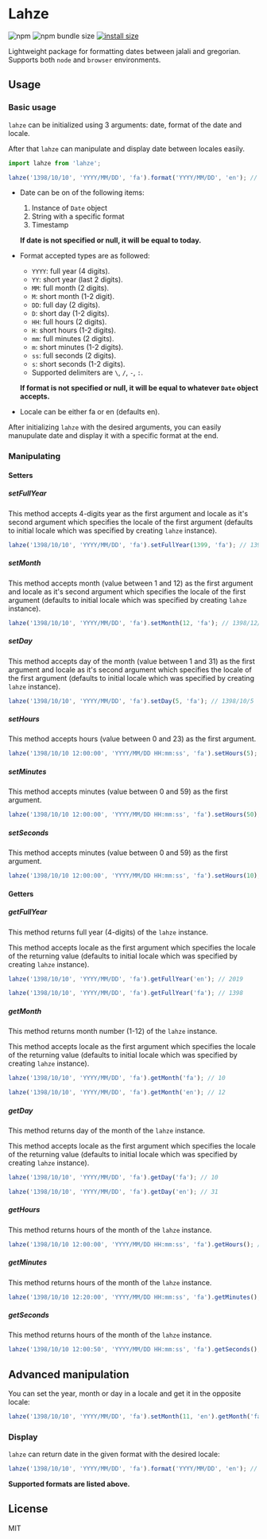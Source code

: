 # Lahze
![npm](https://img.shields.io/npm/dw/lahze?label=Downloads)
![npm bundle size](https://img.shields.io/bundlephobia/minzip/lahze)
[![install size](https://packagephobia.now.sh/badge?p=hod)](https://packagephobia.now.sh/result?p=lahze)

Lightweight package for formatting dates between jalali and gregorian. Supports both `node` and `browser` environments.


## Usage

### Basic usage

`lahze` can be initialized using 3 arguments: date, format of the date and locale.

After that `lahze` can manipulate and display date between locales easily.

```js
import lahze from 'lahze';

lahze('1398/10/10', 'YYYY/MM/DD', 'fa').format('YYYY/MM/DD', 'en'); // 2019/12/31
```

* Date can be on of the following items:
  1. Instance of `Date` object
  2. String with a specific format
  3. Timestamp

  **If date is not specified or null, it will be equal to today.**

* Format accepted types are as followed:
  * `YYYY`: full year (4 digits).
  * `YY`: short year (last 2 digits).
  * `MM`: full month (2 digits).
  * `M`: short month (1-2 digit).
  * `DD`: full day (2 digits).
  * `D`: short day (1-2 digits).
  * `HH`: full hours (2 digits).
  * `H`: short hours (1-2 digits).
  * `mm`: full minutes (2 digits).
  * `m`: short minutes (1-2 digits).
  * `ss`: full seconds (2 digits).
  * `s`: short seconds (1-2 digits).
  * Supported delimiters are `\`, `/`, `-`, `:`.

  **If format is not specified or null, it will be equal to whatever `Date` object accepts.**

* Locale can be either fa or en (defaults en).

After initializing `lahze` with the desired arguments, you can easily manupulate date and display it with a specific format at the end.

### Manipulating

#### Setters

##### setFullYear

This method accepts 4-digits year as the first argument and locale as it's second argument which specifies the locale of the first argument (defaults to initial locale which was specified by creating `lahze` instance).

```js
lahze('1398/10/10', 'YYYY/MM/DD', 'fa').setFullYear(1399, 'fa'); // 1399/10/10
```

##### setMonth

This method accepts month (value between 1 and 12) as the first argument and locale as it's second argument which specifies the locale of the first argument (defaults to initial locale which was specified by creating `lahze` instance).

```js
lahze('1398/10/10', 'YYYY/MM/DD', 'fa').setMonth(12, 'fa'); // 1398/12/10
```

##### setDay

This method accepts day of the month (value between 1 and 31) as the first argument and locale as it's second argument which specifies the locale of the first argument (defaults to initial locale which was specified by creating `lahze` instance).

```js
lahze('1398/10/10', 'YYYY/MM/DD', 'fa').setDay(5, 'fa'); // 1398/10/5
```

##### setHours

This method accepts hours (value between 0 and 23) as the first argument.

```js
lahze('1398/10/10 12:00:00', 'YYYY/MM/DD HH:mm:ss', 'fa').setHours(5); // 1398/10/10 5:00:00
```

##### setMinutes

This method accepts minutes (value between 0 and 59) as the first argument.

```js
lahze('1398/10/10 12:00:00', 'YYYY/MM/DD HH:mm:ss', 'fa').setHours(50); // 1398/10/10 12:50:00
```

##### setSeconds

This method accepts minutes (value between 0 and 59) as the first argument.

```js
lahze('1398/10/10 12:00:00', 'YYYY/MM/DD HH:mm:ss', 'fa').setHours(10); // 1398/10/10 12:00:10
```

#### Getters

##### getFullYear

This method returns full year (4-digits) of the `lahze` instance.

This method accepts locale as the first argument which specifies the locale of the returning value (defaults to initial locale which was specified by creating `lahze` instance).

```js
lahze('1398/10/10', 'YYYY/MM/DD', 'fa').getFullYear('en'); // 2019

lahze('1398/10/10', 'YYYY/MM/DD', 'fa').getFullYear('fa'); // 1398
```

##### getMonth

This method returns month number (1-12) of the `lahze` instance.

This method accepts locale as the first argument which specifies the locale of the returning value (defaults to initial locale which was specified by creating `lahze` instance).

```js
lahze('1398/10/10', 'YYYY/MM/DD', 'fa').getMonth('fa'); // 10

lahze('1398/10/10', 'YYYY/MM/DD', 'fa').getMonth('en'); // 12
```

##### getDay

This method returns day of the month of the `lahze` instance.

This method accepts locale as the first argument which specifies the locale of the returning value (defaults to initial locale which was specified by creating `lahze` instance).

```js
lahze('1398/10/10', 'YYYY/MM/DD', 'fa').getDay('fa'); // 10

lahze('1398/10/10', 'YYYY/MM/DD', 'fa').getDay('en'); // 31
```

##### getHours

This method returns hours of the month of the `lahze` instance.

```js
lahze('1398/10/10 12:00:00', 'YYYY/MM/DD HH:mm:ss', 'fa').getHours(); // 12
```

##### getMinutes

This method returns hours of the month of the `lahze` instance.

```js
lahze('1398/10/10 12:20:00', 'YYYY/MM/DD HH:mm:ss', 'fa').getMinutes(); // 20
```

##### getSeconds

This method returns hours of the month of the `lahze` instance.

```js
lahze('1398/10/10 12:00:50', 'YYYY/MM/DD HH:mm:ss', 'fa').getSeconds(); // 50
```

## Advanced manipulation

You can set the year, month or day in a locale and get it in the opposite locale:

```js
lahze('1398/10/10', 'YYYY/MM/DD', 'fa').setMonth(11, 'en').getMonth('fa'); // 8
```

### Display

`lahze` can return date in the given format with the desired locale:

```js
lahze('1398/10/10', 'YYYY/MM/DD', 'fa').format('YYYY/MM/DD', 'en'); // 2019/12/31
```

**Supported formats are listed above.**

## License
MIT